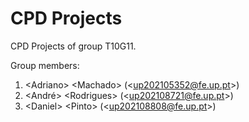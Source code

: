 # CPD Projects

CPD Projects of group T10G11.

Group members:

1. &lt;Adriano&gt; &lt;Machado&gt; (&lt;up202105352@fe.up.pt&gt;)
2. &lt;André&gt; &lt;Rodrigues&gt; (&lt;up202108721@fe.up.pt&gt;)
3. &lt;Daniel&gt; &lt;Pinto&gt; (&lt;up202108808@fe.up.pt&gt;)
